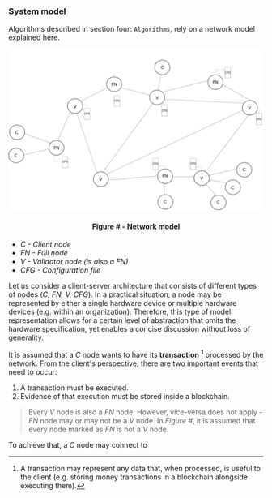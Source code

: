 ### System model

Algorithms described in section four: `Algorithms`, rely on a network model explained here.



![](https://github.com/lukamiletic95/papers/blob/master/images/fig1.png)
<div align='center'> 
	<h4>Figure # - Network model</h4>
</div>

* *C - Client node*
* *FN - Full node*
* *V - Validator node (is also a *FN*)*
* *CFG - Configuration file*

Let us consider a client-server architecture that consists of different types of nodes (*C, FN, V, CFG*). In a practical situation, a node may be represented by either a single hardware device or multiple hardware devices (e.g. within an organization). Therefore, this type of model representation allows for a certain level of abstraction that omits the hardware specification, yet enables a concise discussion without loss of generality.

It is assumed that a *C* node wants to have its **transaction** [^1] processed by the network. From the client's perspective, there are two important events that need to occur:
1. A transaction must be executed.
2. Evidence of that execution must be stored inside a blockchain.

> Every *V* node is also a *FN* node. However, vice-versa does not apply - *FN* node may or may not be a *V* node. In *Figure #*, it is assumed that every node marked as *FN* is not a *V* node.

To achieve that, a *C* node may connect to


[^1]: A transaction may represent any data that, when processed, is useful to the client (e.g. storing money transactions in a blockchain alongside executing them).


<!--stackedit_data:
eyJoaXN0b3J5IjpbMTcwODA1MDU5LC00NDA2NTg1ODgsLTEyMT
YzODc5NjQsODM1NTk2MjAwLDMxNDM1MTU0MCwxNjk0NDYwMjY3
LDUyNzgyNDk1NiwtOTEwNTQ3NTcwLDYwMDU2ODk2MSwtMTA1OD
YxOTA3Myw0NzIxMDQ5OTMsMTExNTg3MzczMywtMTEwNzM3ODYw
MCw0NzA4NzY2MywtMTIzODA5NTM5Niw5NjAxMDQzODhdfQ==
-->